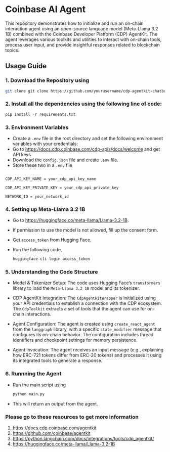 # Coinbase AI Agent
This repository demonstrates how to initialize and run an on-chain interaction agent using an open-source language model (Meta-Llama 3.2 1B) combined with the Coinbase Developer Platform (CDP) AgentKit. The agent leverages various toolkits and utilities to interact with on-chain tools, process user input, and provide insightful responses related to blockchain topics.

## Usage Guide

### 1. Download the Repository using
```bash
git clone git clone https://github.com/yourusername/cdp-agentkit-chatbot-example.git
```

### 2. Install all the dependencies using the following line of code:
```python
pip install -r requirements.txt
```

### 3. Environment Variables
- Create a `.env` file in the root directory and set the following environment variables with your credentials:
- Go to https://docs.cdp.coinbase.com/cdp-apis/docs/welcome and get API keys.
- Download the `config.json` file and create `.env` file.
- Store these two in a `.env` file
```.env

CDP_API_KEY_NAME = your_cdp_api_key_name

CDP_API_KEY_PRIVATE_KEY = your_cdp_api_private_key

NETWORK_ID = your_network_id

```

### 4. Setting up Meta-Llama 3.2 1B
- Go to https://huggingface.co/meta-llama/Llama-3.2-1B.
- If permission to use the model is not allowed, fill up the consent form.
- Get `access_token` from Hugging Face.
- Run the following code,
  
  ```python
  huggingface-cli login access_token
  ```
  
### 5. Understanding the Code Structure   

- Model & Tokenizer Setup:
  The code uses Hugging Face’s `transformers` library to load the `Meta-Llama 3.2 1B` model and its tokenizer.

- CDP AgentKit Integration:
  The `CdpAgentkitWrapper` is initialized using your API credentials to establish a connection with the CDP ecosystem.
  The `CdpToolkit` extracts a set of tools that the agent can use for on-chain interactions.

- Agent Configuration:
  The agent is created using `create_react_agent` from the `langgraph` library, with a specific `state_modifier` message that configures its on-chain behavior. The configuration includes thread          identifiers and checkpoint settings for memory persistence.

- Agent Invocation:
  The agent receives an input message (e.g., explaining how ERC-721 tokens differ from ERC-20 tokens) and processes it using its integrated tools to generate a response.


### 6. Runnning the Agent
- Run the main script using
  
  ```bash
  python main.py
  ```
- This will return an output from the agent.

### Please go to these resources to get more information
1. https://docs.cdp.coinbase.com/agentkit
2. https://github.com/coinbase/agentkit
3. https://python.langchain.com/docs/integrations/tools/cdp_agentkit/
4. https://huggingface.co/meta-llama/Llama-3.2-1B

